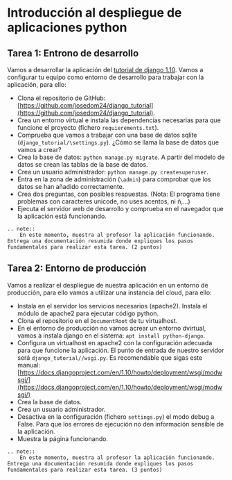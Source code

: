# Introducción al despliegue de aplicaciones python

## Tarea 1: Entrono de desarrollo 

Vamos a desarrollar la aplicación del [tutorial de django 1.10](https://docs.djangoproject.com/en/1.10/intro/tutorial01/). Vamos a configurar tu equipo como entorno de desarrollo para trabajar con la aplicación, para ello:

* Clona el repositorio de GitHub: [https://github.com/josedom24/django_tutorial](https://github.com/josedom24/django_tutorial).
* Crea un entorno virtual e instala las dependencias necesarias para que funcione el proyecto (fichero `requierements.txt`).
* Comprueba que vamos a trabajar con una base de datos sqlite (`django_tutorial/\settings.py`). ¿Cómo se llama la base de datos que vamos a crear?
* Crea la base de datos: `python manage.py migrate`. A partir del modelo de datos se crean las tablas de la base de datos.
* Crea un usuario administrador: `python manage.py createsuperuser`.
* Entra en la zona de administración (`\admin`) para comprobar que los datos se han añadido correctamente. 
* Crea dos preguntas, con posibles respuestas. (Nota: El programa tiene problemas con caracteres unicode, no uses acentos, ni ñ,...)
* Ejecuta el servidor web de desarrollo y comprueba en el navegador que la aplicación está funcionando. 

```eval_rst
.. note:: 
	En este momento, muestra al profesor la aplicación funcionando. Entrega una documentación resumida donde expliques los pasos fundamentales para realizar esta tarea. (2 puntos)
```

## Tarea 2: Entorno de producción

Vamos a realizar el despliegue de nuestra aplicación en un entorno de producción, para ello vamos a utilizar una instancia del cloud, para ello:

* Instala en el servidor los servicios necesarios (apache2). Instala el módulo de apache2 para ejecutar código python.
* Clona el repositorio en el `DocumentRoot` de tu virtualhost.
* En el entorno de producción no vamos acrear un entorno dvirtual, vamos a instala django en el sistema: `apt install python-django`.
* Configura un virtualhost en apache2 con la configuración adecuada para que funcione la aplicación. El punto de entrada de nuestro servidor será `django_tutorial//wsgi.py`. Es recomendable que sigas este manual: [https://docs.djangoproject.com/en/1.10/howto/deployment/wsgi/modwsgi/](https://docs.djangoproject.com/en/1.10/howto/deployment/wsgi/modwsgi/)
* Crea la base de datos.
* Crea un usuario administrador.
* Desactiva en la configuración (fichero `settings.py`) el modo debug a False. Para que los errores de ejecución no den información sensible de la aplicación.
* Muestra la página funcionando.

```eval_rst
.. note:: 
	En este momento, muestra al profesor la aplicación funcionando. Entrega una documentación resumida donde expliques los pasos fundamentales para realizar esta tarea. (3 puntos)
```

